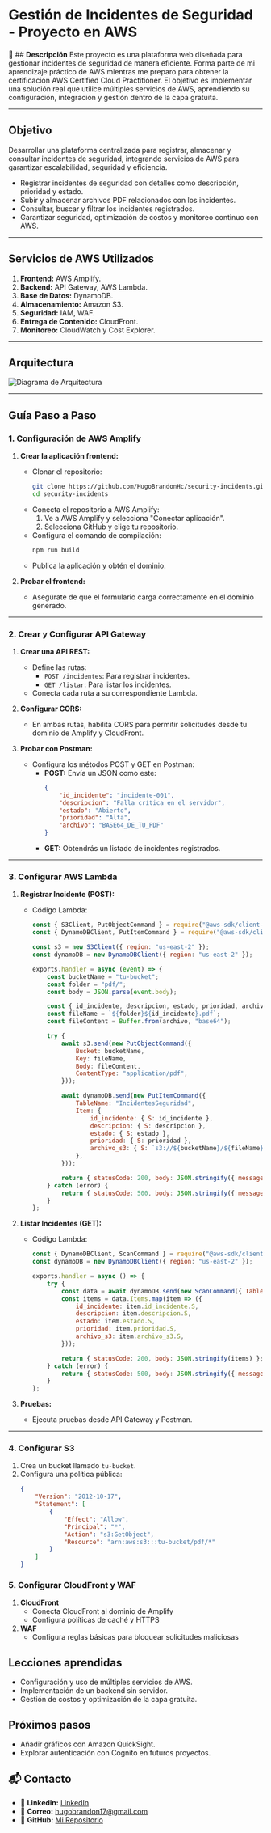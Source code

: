 # **Gestión de Incidentes de Seguridad - Proyecto en AWS**

📖 ## **Descripción**
Este proyecto es una plataforma web diseñada para gestionar incidentes de seguridad de manera eficiente. Forma parte de mi aprendizaje práctico de AWS mientras me preparo para obtener la certificación AWS Certified Cloud Practitioner. El objetivo es implementar una solución real que utilice múltiples servicios de AWS, aprendiendo su configuración, integración y gestión dentro de la capa gratuita.

---

## **Objetivo**
Desarrollar una plataforma centralizada para registrar, almacenar y consultar incidentes de seguridad, integrando servicios de AWS para garantizar escalabilidad, seguridad y eficiencia.
- Registrar incidentes de seguridad con detalles como descripción, prioridad y estado.
- Subir y almacenar archivos PDF relacionados con los incidentes.
- Consultar, buscar y filtrar los incidentes registrados.
- Garantizar seguridad, optimización de costos y monitoreo continuo con AWS.

---

## **Servicios de AWS Utilizados**
1. **Frontend:** AWS Amplify.
2. **Backend:** API Gateway, AWS Lambda.
3. **Base de Datos:** DynamoDB.
4. **Almacenamiento:** Amazon S3.
5. **Seguridad:** IAM, WAF.
6. **Entrega de Contenido:** CloudFront.
7. **Monitoreo:** CloudWatch y Cost Explorer.

---
## **Arquitectura**

![Diagrama de Arquitectura](arquitectura.png)

---

## **Guía Paso a Paso**

### **1. Configuración de AWS Amplify**
1. **Crear la aplicación frontend:**
   - Clonar el repositorio:
     ```bash
     git clone https://github.com/HugoBrandonHc/security-incidents.git
     cd security-incidents
     ```
   - Conecta el repositorio a AWS Amplify:
     1. Ve a AWS Amplify y selecciona "Conectar aplicación".
     2. Selecciona GitHub y elige tu repositorio.
   - Configura el comando de compilación:
     ```bash
     npm run build
     ```
   - Publica la aplicación y obtén el dominio.

2. **Probar el frontend:**
   - Asegúrate de que el formulario carga correctamente en el dominio generado.

---

### **2. Crear y Configurar API Gateway**
1. **Crear una API REST:**
   - Define las rutas:
     - `POST /incidentes`: Para registrar incidentes.
     - `GET /listar`: Para listar los incidentes.
   - Conecta cada ruta a su correspondiente Lambda.

2. **Configurar CORS:**
   - En ambas rutas, habilita CORS para permitir solicitudes desde tu dominio de Amplify y CloudFront.

3. **Probar con Postman:**
   - Configura los métodos POST y GET en Postman:
     - **POST:** Envía un JSON como este:
       ```json
       {
           "id_incidente": "incidente-001",
           "descripcion": "Falla crítica en el servidor",
           "estado": "Abierto",
           "prioridad": "Alta",
           "archivo": "BASE64_DE_TU_PDF"
       }
       ```
     - **GET:** Obtendrás un listado de incidentes registrados.

---

### **3. Configurar AWS Lambda**
1. **Registrar Incidente (POST):**
   - Código Lambda:
     ```javascript
     const { S3Client, PutObjectCommand } = require("@aws-sdk/client-s3");
     const { DynamoDBClient, PutItemCommand } = require("@aws-sdk/client-dynamodb");

     const s3 = new S3Client({ region: "us-east-2" });
     const dynamoDB = new DynamoDBClient({ region: "us-east-2" });

     exports.handler = async (event) => {
         const bucketName = "tu-bucket";
         const folder = "pdf/";
         const body = JSON.parse(event.body);

         const { id_incidente, descripcion, estado, prioridad, archivo } = body;
         const fileName = `${folder}${id_incidente}.pdf`;
         const fileContent = Buffer.from(archivo, "base64");

         try {
             await s3.send(new PutObjectCommand({
                 Bucket: bucketName,
                 Key: fileName,
                 Body: fileContent,
                 ContentType: "application/pdf",
             }));

             await dynamoDB.send(new PutItemCommand({
                 TableName: "IncidentesSeguridad",
                 Item: {
                     id_incidente: { S: id_incidente },
                     descripcion: { S: descripcion },
                     estado: { S: estado },
                     prioridad: { S: prioridad },
                     archivo_s3: { S: `s3://${bucketName}/${fileName}` },
                 },
             }));

             return { statusCode: 200, body: JSON.stringify({ message: "Incidente registrado correctamente" }) };
         } catch (error) {
             return { statusCode: 500, body: JSON.stringify({ message: "Error al registrar incidente", error }) };
         }
     };
     ```

2. **Listar Incidentes (GET):**
   - Código Lambda:
     ```javascript
     const { DynamoDBClient, ScanCommand } = require("@aws-sdk/client-dynamodb");
     const dynamoDB = new DynamoDBClient({ region: "us-east-2" });

     exports.handler = async () => {
         try {
             const data = await dynamoDB.send(new ScanCommand({ TableName: "IncidentesSeguridad" }));
             const items = data.Items.map(item => ({
                 id_incidente: item.id_incidente.S,
                 descripcion: item.descripcion.S,
                 estado: item.estado.S,
                 prioridad: item.prioridad.S,
                 archivo_s3: item.archivo_s3.S,
             }));

             return { statusCode: 200, body: JSON.stringify(items) };
         } catch (error) {
             return { statusCode: 500, body: JSON.stringify({ message: "Error al listar incidentes", error }) };
         }
     };
     ```

3. **Pruebas:**  
   - Ejecuta pruebas desde API Gateway y Postman.

---

### **4. Configurar S3**
1. Crea un bucket llamado `tu-bucket`.
2. Configura una política pública:
   ```json
   {
       "Version": "2012-10-17",
       "Statement": [
           {
               "Effect": "Allow",
               "Principal": "*",
               "Action": "s3:GetObject",
               "Resource": "arn:aws:s3:::tu-bucket/pdf/*"
           }
       ]
   }

### **5. Configurar CloudFront y WAF**
1. **CloudFront**
   - Conecta CloudFront al dominio de Amplify
   - Configura políticas de caché y HTTPS
2. **WAF**
   - Configura reglas básicas para bloquear solicitudes maliciosas

## **Lecciones aprendidas**
   - Configuración y uso de múltiples servicios de AWS.
   - Implementación de un backend sin servidor.
   - Gestión de costos y optimización de la capa gratuita.

## **Próximos pasos** 
   - Añadir gráficos con Amazon QuickSight.
   - Explorar autenticación con Cognito en futuros proyectos.

## **📬 Contacto**
- 💼 **Linkedin:** [LinkedIn](https://www.linkedin.com/in/hugobrandonhuaytacortez)
- 📧 **Correo:** [hugobrandon17@gmail.com](mailto:hugobrandon17@gmail.com)
- 🐙 **GitHub:** [Mi Repositorio](https://github.com/HugoBrandonHc/security-incidents.git)
